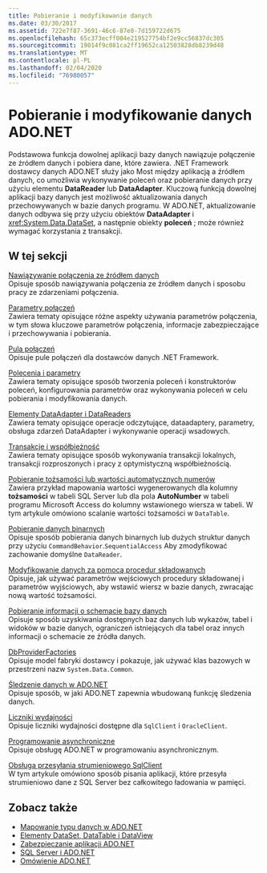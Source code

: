 ```yaml
---
title: Pobieranie i modyfikowanie danych
ms.date: 03/30/2017
ms.assetid: 722e7f87-3691-46c6-87e8-7d159722d675
ms.openlocfilehash: 65c373ecff004e219527754bf2e9cc56837dc305
ms.sourcegitcommit: 19014f9c081ca2ff19652ca12503828db8239d48
ms.translationtype: MT
ms.contentlocale: pl-PL
ms.lasthandoff: 02/04/2020
ms.locfileid: "76980057"
---
```

# <a name="retrieving-and-modifying-data-in-adonet"></a>Pobieranie i modyfikowanie danych ADO.NET
Podstawowa funkcja dowolnej aplikacji bazy danych nawiązuje połączenie ze źródłem danych i pobiera dane, które zawiera. .NET Framework dostawcy danych ADO.NET służy jako Most między aplikacją a źródłem danych, co umożliwia wykonywanie poleceń oraz pobieranie danych przy użyciu elementu **DataReader** lub **DataAdapter**. Kluczową funkcją dowolnej aplikacji bazy danych jest możliwość aktualizowania danych przechowywanych w bazie danych programu. W ADO.NET, aktualizowanie danych odbywa się przy użyciu obiektów **DataAdapter** i <xref:System.Data.DataSet>, a następnie obiekty **poleceń** ; może również wymagać korzystania z transakcji.  
  
## <a name="in-this-section"></a>W tej sekcji  
 [Nawiązywanie połączenia ze źródłem danych](connecting-to-a-data-source.md)  
 Opisuje sposób nawiązywania połączenia ze źródłem danych i sposobu pracy ze zdarzeniami połączenia.  
  
 [Parametry połączeń](connection-strings.md)  
 Zawiera tematy opisujące różne aspekty używania parametrów połączenia, w tym słowa kluczowe parametrów połączenia, informacje zabezpieczające i przechowywania i pobierania.  
  
 [Pula połączeń](connection-pooling.md)  
 Opisuje pule połączeń dla dostawców danych .NET Framework.  
  
 [Polecenia i parametry](commands-and-parameters.md)  
 Zawiera tematy opisujące sposób tworzenia poleceń i konstruktorów poleceń, konfigurowania parametrów oraz wykonywania poleceń w celu pobierania i modyfikowania danych.  
  
 [Elementy DataAdapter i DataReaders](dataadapters-and-datareaders.md)  
 Zawiera tematy opisujące operacje odczytujące, dataadaptery, parametry, obsługa zdarzeń DataAdapter i wykonywanie operacji wsadowych.  
  
 [Transakcje i współbieżność](transactions-and-concurrency.md)  
 Zawiera tematy opisujące sposób wykonywania transakcji lokalnych, transakcji rozproszonych i pracy z optymistyczną współbieżnością.  
  
 [Pobieranie tożsamości lub wartości automatycznych numerów](retrieving-identity-or-autonumber-values.md)  
 Zawiera przykład mapowania wartości wygenerowanych dla kolumny **tożsamości** w tabeli SQL Server lub dla pola **AutoNumber** w tabeli programu Microsoft Access do kolumny wstawionego wiersza w tabeli. W tym artykule omówiono scalanie wartości tożsamości w `DataTable`.  
  
 [Pobieranie danych binarnych](retrieving-binary-data.md)  
 Opisuje sposób pobierania danych binarnych lub dużych struktur danych przy użyciu `CommandBehavior`.`SequentialAccess` Aby zmodyfikować zachowanie domyślne `DataReader`.  
  
 [Modyfikowanie danych za pomocą procedur składowanych](modifying-data-with-stored-procedures.md)  
 Opisuje, jak używać parametrów wejściowych procedury składowanej i parametrów wyjściowych, aby wstawić wiersz w bazie danych, zwracając nową wartość tożsamości.  
  
 [Pobieranie informacji o schemacie bazy danych](retrieving-database-schema-information.md)  
 Opisuje sposób uzyskiwania dostępnych baz danych lub wykazów, tabel i widoków w bazie danych, ograniczeń istniejących dla tabel oraz innych informacji o schemacie ze źródła danych.  
  
 [DbProviderFactories](dbproviderfactories.md)  
 Opisuje model fabryki dostawcy i pokazuje, jak używać klas bazowych w przestrzeni nazw `System.Data.Common`.  
  
 [Śledzenie danych w ADO.NET](data-tracing.md)  
 Opisuje sposób, w jaki ADO.NET zapewnia wbudowaną funkcję śledzenia danych.  
  
 [Liczniki wydajności](performance-counters.md)  
 Opisuje liczniki wydajności dostępne dla `SqlClient` i `OracleClient`.  
  
 [Programowanie asynchroniczne](asynchronous-programming.md)  
 Opisuje obsługę ADO.NET w programowaniu asynchronicznym.  
  
 [Obsługa przesyłania strumieniowego SqlClient](sqlclient-streaming-support.md)  
 W tym artykule omówiono sposób pisania aplikacji, które przesyła strumieniowo dane z SQL Server bez całkowitego ładowania w pamięci.  
  
## <a name="see-also"></a>Zobacz także

- [Mapowanie typu danych w ADO.NET](data-type-mappings-in-ado-net.md)
- [Elementy DataSet, DataTable i DataView](./dataset-datatable-dataview/index.md)
- [Zabezpieczanie aplikacji ADO.NET](securing-ado-net-applications.md)
- [SQL Server i ADO.NET](./sql/index.md)
- [Omówienie ADO.NET](ado-net-overview.md)

